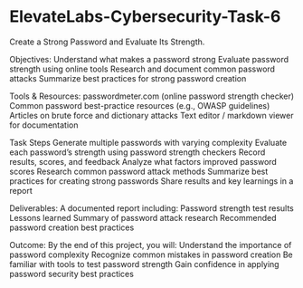 # ElevateLabs-Cybersecurity-Task-6

Create a Strong Password and Evaluate Its Strength.

Objectives:
Understand what makes a password strong
Evaluate password strength using online tools
Research and document common password attacks
Summarize best practices for strong password creation

Tools & Resources:
passwordmeter.com (online password strength checker)
Common password best-practice resources (e.g., OWASP guidelines)
Articles on brute force and dictionary attacks
Text editor / markdown viewer for documentation

Task Steps
Generate multiple passwords with varying complexity
Evaluate each password’s strength using password strength checkers
Record results, scores, and feedback
Analyze what factors improved password scores
Research common password attack methods
Summarize best practices for creating strong passwords
Share results and key learnings in a report

Deliverables:
A documented report including:
Password strength test results
Lessons learned
Summary of password attack research
Recommended password creation best practices

Outcome:
By the end of this project, you will:
Understand the importance of password complexity
Recognize common mistakes in password creation
Be familiar with tools to test password strength
Gain confidence in applying password security best practices
